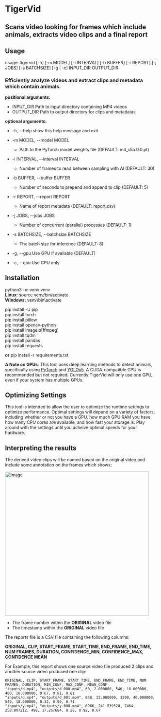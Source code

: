 # TigerVid
## Scans video looking for frames which include animals, extracts video clips and a final report

## Usage  

usage: tigervid [-h] [-m MODEL] [-i INTERVAL] [-b BUFFER] [-r REPORT] [-j JOBS] [-s BATCHSIZE] [-g | -c] INPUT_DIR OUTPUT_DIR  
  
### Efficiently analyze videos and extract clips and metadata which contain animals.  
  
**positional arguments:**  
* INPUT_DIR             Path to input directory containing MP4 videos  
* OUTPUT_DIR            Path to output directory for clips and metadatas  
  
**optional arguments:**  
* -h, --help            show this help message and exit  
* -m MODEL, --model MODEL
  * Path to the PyTorch model weights file (DEFAULT: md_v5a.0.0.pt)
     
* -i INTERVAL, --interval INTERVAL
  * Number of frames to read between sampling with AI (DEFAULT: 30)
     
* -b BUFFER, --buffer BUFFER
  * Number of seconds to prepend and append to clip (DEFAULT: 5)
    
* -r REPORT, --report REPORT
  * Name of report metadata (DEFAULT: report.csv)
    
* -j JOBS, --jobs JOBS
  * Number of concurrent (parallel) processes (DEFAULT: 1)
    
* -s BATCHSIZE, --batchsize BATCHSIZE
  * The batch size for inference (DEFAULT: 8)
    
* -g, --gpu             Use GPU if available (DEFAULT)  
* -c, --cpu             Use CPU only  



## Installation

python3 -m venv venv  
**Linux:** source venv/bin/activate   
**Windows:**  venv\bin\activate  

pip install -U pip  
pip install torch  
pip install pillow  
pip install opencv-python  
pip install imageio[ffmpeg]  
pip install tqdm  
pip install pandas  
pip install requests  

**or** pip install -r requirements.txt  

**A Note on GPUs**: This tool uses deep learning methods to detect animals, specifically using [PyTorch](https://pytorch.org) and [YOLOv5](https://github.com/ultralytics/yolov5). A CUDA-compatible GPU is recommended but not required. Currently TigerVid will only use one GPU, even if your system has multiple GPUs. 

## Optimizing Settings
This tool is intended to allow the user to optimize the runtime settings to optimize performance.  Optimal settings will depend on a variety of factors, including whether or not you have a GPU, how much GPU RAM you have, how many CPU cores are available, and how fast your storage is.  Play around with the settings until you acheive optimal speeds for your hardware.  

## Interpreting the results

The derived video clips will be named based on the original video and include some annotation on the frames which shows:  

<img width="474" alt="image" src="https://github.com/sheneman/tigervid/assets/3028345/3ded327d-6a0e-4b34-9b02-acccb867bf94">  


* The frame number within the **ORIGINAL** video file
* The timestamp within the **ORIGINAL** video file

The reports file is a CSV file containing the following columns:  

**ORIGINAL, CLIP, START_FRAME, START_TIME, END_FRAME, END_TIME, NUM FRAMES, DURATION, CONFIDENCE_MIN, CONFIDENCE_MAX, CONFIDENCE MEAN**  

For Example, this report shows one source video file produced 2 clips and another source video produced one clip:  
```
ORIGINAL, CLIP, START_FRAME, START_TIME, END_FRAME, END_TIME, NUM FRAMES, DURATION, MIN_CONF, MAX_CONF, MEAN_CONF
"inputs/d.mp4", "outputs/d_000.mp4", 60, 2.000000, 540, 18.000000, 480, 16.000000, 0.67, 0.91, 0.81
"inputs/d.mp4", "outputs/d_001.mp4", 660, 22.000000, 1200, 40.000000, 540, 18.000000, 0.32, 0.90, 0.71
"inputs/y.mp4", "outputs/y_000.mp4", 6966, 241.539528, 7464, 258.807212, 498, 17.267684, 0.28, 0.92, 0.67
```

